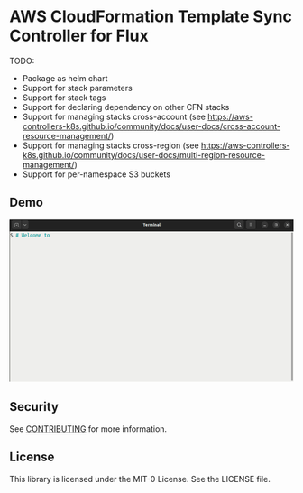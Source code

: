 # AWS CloudFormation Template Sync Controller for Flux

TODO:
* Package as helm chart
* Support for stack parameters
* Support for stack tags
* Support for declaring dependency on other CFN stacks
* Support for managing stacks cross-account (see https://aws-controllers-k8s.github.io/community/docs/user-docs/cross-account-resource-management/)
* Support for managing stacks cross-region (see https://aws-controllers-k8s.github.io/community/docs/user-docs/multi-region-resource-management/)
* Support for per-namespace S3 buckets

## Demo

![Demo](/docs/demo.gif 'Demo')

## Security

See [CONTRIBUTING](CONTRIBUTING.md#security-issue-notifications) for more information.

## License

This library is licensed under the MIT-0 License. See the LICENSE file.
